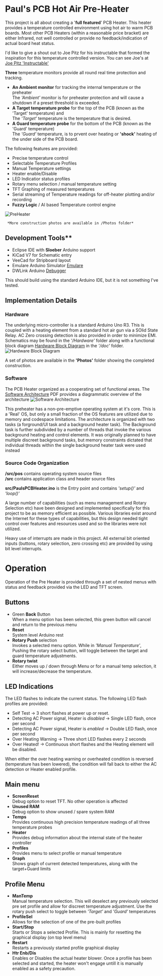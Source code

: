 # Paul's PCB Hot Air Pre-Heater
This project is all about creating a '**full featured**' PCB Heater. This heater provides a temperature controlled environment using hot air to warm PCB boards.
Most other PCB Heaters (within a reasonable price bracket) are either Infrared, not well controlled or provide no feedback/indication of actual board heat status. 


I'd like to give a shout out to Joe Pitz for his instructable that formed the inspiration for this temperature controlled version. You can see Joe's at  
[Joe Pitz 'Instructable'](https://www.instructables.com/Low-Cost-Circuit-Board-Pre-Heat-workstation-for-So/)

**Three** temperature monitors provide all round real time protection and tracking.

- **An Ambient monitor** for tracking the internal temperature or the preheater  
The *'Ambient'* monitor is for preheater protection and will cause a shutdown if a preset threshold is exceeded.
- **A Target temperature probe** for the top of the PCB (known as the 'Target' temperature) and  
The *'Target'* temperature is the temperature that is desired.  
- **A Guard temperature probe** for the bottom of the PCB (known as the 'Guard' temperature)  
The *'Guard'* temperature, is to prvent over heating or **'shock'** heating of the under side of the PCB board.  

The following features are provided:
- Precise temperature control
- Selectable Temperature Profiles
- Manual Temperature settings
- Heater enable/Disable
- LED Indicatior status profiles
- Rotary menu selection / manual temperature setting
- TFT Graphing of measured temperatures
- Serial streaming of Temperature readings for off-heater plotting and/or recording
- **Fuzzy Logic** / AI based Temperature control engine

![PreHeater](Photos/20240711_011926-small.jpg)

     *More construction photos are available in /Photos folder*

## Development Tools**
- Eclipse IDE with **Sloeber** Arduino support
- KiCad V7 for Schematic entry
- VeeCad for Stripboard layout
- Emulare Arduino Simulator [Emulare](https://emulare.sourceforge.net/)
- DWLink Arduino [Debugger](https://github.com/felias-fogg/dw-link/blob/master/readme.md)

This should build using the standard Arduino IDE, but it is not something I've tested.

## Implementation Details
### Hardware
The underlying micro-controller is a standard Arduino Uno R3. This is coupled with a heating element from a standard hot air gun via a SOlid State Relay. AC Zero crossing detection is also provided in order to minimize EMI. Schematics may be found in the *'/Hardware'* folder along with a functional block diagram [Hardware Block Diagram](doc/PCBPreHeaterHW.pdf) in the *'/doc'* folder.
![Hardware Block Diagram](doc/PCBPreHeaterHW.svg)

A set of photos are available in the **'Photos'** folder showing the completed construction.

### Software
The PCB Heater organized as a cooperating set of functional areas. The 
[Software Architecture](doc/PaulsPCBHeaterV2.pdf) PDF provides a diagrammatic overview of the architecture
![Software Architecture](doc/PaulsPCBHeaterV2.svg)

This preheater has a non-pre-emptive operating system at it's core. This is a 'Real' OS, but only a small fraction of the OS features are utilized due to memory and codespace limitations.
The architecture is organized with two tasks (a forground/UI task and a background heater task). The Background task is further subdivided by a number of threads that invoke the various background heating and control elements. It was originally planned to have multiple discreet background tasks, but memory constraints dictated that individual threads within the single background heater task were used instead 

### Source Code Organization
**/src/pos** contains operating system source files  
**/src** contains application class and header source files  

**src/PaulsPCBHeater.ino** is the Entry point and contains *'setup()'* and *'loop()'*

A large number of capabilities (such as menu management and Rotary Selection etc) have been designed and implemented specifically for this project to be as memory efficient as possible. Various libraries exist around the Internet for these types of capabilities, but this design needed tight control over features and resources used and so the libraries were not utilized.

Heavy use of interrupts are made in this project. All external bit oriented inputs (buttons, rotary selection, zero crossing etc) are provided by using bit level interrupts.

# Operation
Operation of the Pre Heater is provided through a set of nested menus with status and feedback provided via the LED and TFT screen.

## Buttons
- Green **Back** Button  
When a menu option has been selected, this green button will cancel and return to the previous menu
- **Reset**  
System level Arduino rest
- **Rotary Push** selection  
Invokes a selected menu option. While in *'Manual Temperature'*, Pushing the rotary select button, will toggle between the target and guard temperature adjustments.
- **Rotary twist**  
Either moves up / down through Menu or for a manual temp selection, it will increase/decrease the temperature.

## LED Indications
The LED flashes to indicate the current status. The following LED flash profiles are provided:
- Self Test -> 3 short flashes at power up or reset.
- Detecting AC Power signal, Heater is *disabled* -> Single LED flash, once per second
- Detecting AC Power signal, Heater is *enabled* -> Double LED flash, once per second
- Over Heating Warning -> Three short LED flashes every 2 seconds
- Over Heated! -> Continuous short flashes and the Heating element will be disabled.

When either the over heating warning or overheated condition is reversed (temperature has been lowered), the condition will fall back to either the AC detection or Heater enabled profile.

## Main menu
- **ScreenReset**  
Debug option to reset TFT. No other operation is affected
-  **Unused RAM**  
Debug option to show unused / spare system RAM
- **Temps**  
Provides continuous high precision temperature readings of all three temperature probes
- **Heater**  
Provides debug information about the internal state of the heater controller
- **Profiles**  
Provides menu to select profile or manual temperature
- **Graph**  
Shows graph of current detected temperatures, along with the target+Guard limits

## Profile Menu
- **ManTemp**  
Manual temperature selection. This will deselect any previously selected pre set profile and allow for discreet temperature adjustment. Use the rotary push select to toggle between *'Target'* and *'Guard'* temperatures
- **ProfileSel**  
Allows for the selection of one of the pre-built profiles
- **Start/Stop**  
Starts or Stops a selected Profile. This is mainly for resetting the graphical display (on top level menu)
- **Restart**  
Restarts a previously started profile graphical display
- **Htr Enb/Dis**  
Enables or Disables the actual heater blower. Once a profile has been selected and started, the heater won't engage untill it is manually enabled as a safety precaution.
